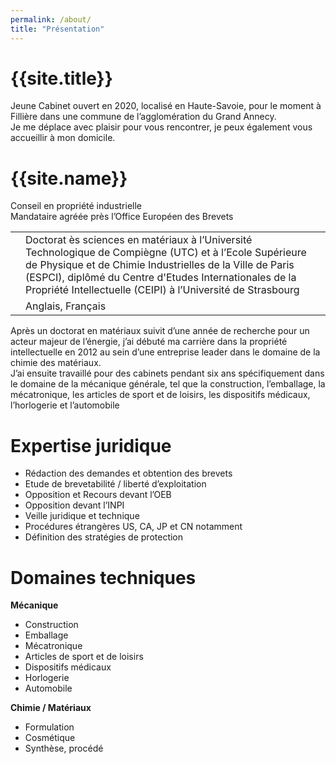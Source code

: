 ```yaml
---
permalink: /about/
title: "Présentation"
---
```


<p>
  <h1>{{site.title}}</h1>
  Jeune Cabinet ouvert en 2020, localisé en Haute-Savoie, pour le moment à Fillière dans une commune de l’agglomération du Grand Annecy.<br/>
  Je me déplace avec plaisir pour vous rencontrer, je peux également vous accueillir à mon domicile.<br/>
</p>

<p>
  <h1>{{site.name}}</h1>
  <p>
    Conseil en propriété industrielle<br/>
    Mandataire agréée près l’Office Européen des Brevets<br/>
  </p>
  <table>
    <tr>
      <td><i class="fas fa-university"></i></td>
      <td>Doctorat ès sciences en matériaux à l’Université Technologique de Compiègne (UTC) et à l’Ecole Supérieure de Physique et de Chimie Industrielles de la Ville de Paris (ESPCI), diplômé du Centre d'Etudes Internationales de la Propriété Intellectuelle (CEIPI) à l’Université de Strasbourg</td>
    </tr>
    <tr>
      <td><i class="fas fa-language"></i></td>
      <td>Anglais, Français</td>
    </tr>
  </table>
  <p>Après un doctorat en matériaux suivit d’une année de recherche pour un acteur majeur de l’énergie, j’ai débuté ma carrière dans la propriété intellectuelle en 2012 au sein d’une entreprise leader dans le domaine de la chimie des matériaux.<br/>
  J’ai ensuite travaillé pour des cabinets pendant six ans spécifiquement dans le domaine de la mécanique générale, tel que la construction, l’emballage, la mécatronique, les articles de sport et de loisirs, les dispositifs médicaux, l’horlogerie et l’automobile</p>
</p>

<p>
  <h1>Expertise juridique</h1>
  <ul>
    <li>Rédaction des demandes et obtention des brevets</li>
    <li>Etude de brevetabilité / liberté d’exploitation</li>
    <li>Opposition et Recours devant l’OEB</li>
    <li>Opposition devant l’INPI</li>
    <li>Veille juridique et technique</li>
    <li>Procédures étrangères US, CA, JP et CN notamment</li>
    <li>Définition des stratégies de protection</li>
  </ul>
</p>

<p>
  <h1>Domaines techniques</h1>

  <b>Mécanique</b>
  <ul>
    <li>Construction</li>
    <li>Emballage</li>
    <li>Mécatronique</li>
    <li>Articles de sport et de loisirs</li>
    <li>Dispositifs médicaux</li>
    <li>Horlogerie</li>
    <li>Automobile</li>
  </ul>

  <b>Chimie / Matériaux</b>
  <ul>
    <li>Formulation</li>
    <li>Cosmétique</li>
    <li>Synthèse, procédé</li>
  </ul>
</p>


